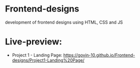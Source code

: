 # Frontend-designs
development of frontend designs using HTML, CSS and JS

# Live-preview:
* Project 1 - Landing Page: https://govin-10.github.io/Frontend-designs/Project1-Landing%20Page/
